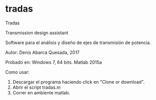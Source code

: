 # tradas

Tradas

Transmission design assistant

Software para el análisis y diseño de ejes de transmisión de potencia.

Autor: Denis Abarca Quesada, 2017

Probado en: Windows 7, 64 bits. Matlab 2015a

Como usar:

1) Descargar el programa haciendo click en "Clone or download".
2) Abrir el script tradas.m
3) Correr en ambiente matlab.

